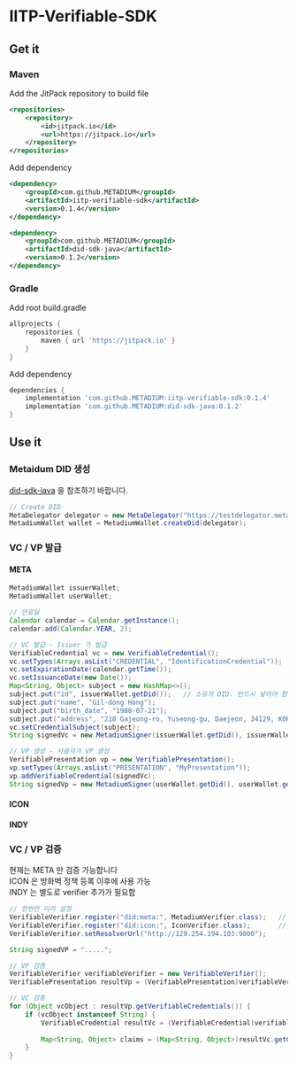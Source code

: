# IITP-Verifiable-SDK

## Get it
### Maven
Add the JitPack repository to build file

```xml
<repositories>
    <repository>
        <id>jitpack.io</id>
        <url>https://jitpack.io</url>
    </repository>
</repositories>
```

Add dependency

```xml
<dependency>
    <groupId>com.github.METADIUM</groupId>
    <artifactId>iitp-verifiable-sdk</artifactId>
    <version>0.1.4</version>
</dependency>

<dependency>
    <groupId>com.github.METADIUM</groupId>
    <artifactId>did-sdk-java</artifactId>
    <version>0.1.2</version>
</dependency>
```
### Gradle
Add root build.gradle

```gradle
allprojects {
    repositories {
        maven { url 'https://jitpack.io' }
    }
}
```
Add dependency

```gradle
dependencies {
    implementation 'com.github.METADIUM:iitp-verifiable-sdk:0.1.4'
    implementation 'com.github.METADIUM:did-sdk-java:0.1.2'
}
```


## Use it

### Metaidum DID 생성

[did-sdk-java](https://github.com/METADIUM/did-sdk-java) 을 참조하기 바랍니다.  


```java
// Create DID
MetaDelegator delegator = new MetaDelegator("https://testdelegator.metadium.com", "https://testdelegator.metadium.com"); // set delegator, node url
MetadiumWallet wallet = MetadiumWallet.createDid(delegator);
```



### VC / VP 발급

#### META
```java
MetadiumWallet issuerWallet;
MetadiumWallet userWallet; 

// 만료일
Calendar calendar = Calendar.getInstance();
calendar.add(Calendar.YEAR, 2);

// VC 발급 - Issuer 가 발급
VerifiableCredential vc = new VerifiableCredential();
vc.setTypes(Arrays.asList("CREDENTIAL", "IdentificationCredential"));
vc.setExpirationDate(calendar.getTime());
vc.setIssuanceDate(new Date());
Map<String, Object> subject = new HashMap<>();
subject.put("id", issuerWallet.getDid());	// 소유자 DID. 반드시 넣어야 함
subject.put("name", "Gil-dong Hong");
subject.put("birth_date", "1988-07-21");
subject.put("address", "218 Gajeong-ro, Yuseong-gu, Daejeon, 34129, KOREA");
vc.setCredentialSubject(subject);
String signedVc = new MetadiumSigner(issuerWallet.getDid(), issuerWallet.getKid(), issuerWallet.getKey().getECPrivateKey()).sign(vc); // issuer 의 DID 로 서명

// VP 생성 - 사용자가 VP 생성
VerifiablePresentation vp = new VerifiablePresentation();
vp.setTypes(Arrays.asList("PRESENTATION", "MyPresentation"));
vp.addVerifiableCredential(signedVc);
String signedVp = new MetadiumSigner(userWallet.getDid(), userWallet.getKid(), userWallet.getKey().getECPrivateKey()).sign(vp); // 사용자의 DID 로 서명
```

#### ICON


#### INDY


### VC / VP 검증

현재는 META 만 검증 가능합니다  
ICON 은 방화벽 정책 등록 이후에 사용 가능  
INDY 는 별도로 verifier 추가가 필요함

```java
// 한번만 미리 설정
VerifiableVerifier.register("did:meta:", MetadiumVerifier.class);	// META
VerifiableVerifier.register("did:icon:", IconVerifier.class);		// ICON
VerifiableVerifier.setResolverUrl("http://129.254.194.103:9000");

String signedVP = ".....";

// VP 검증
VerifiableVerifier verifiableVerifier = new VerifiableVerifier();
VerifiablePresentation resultVp = (VerifiablePresentation)verifiableVerifier.verify(signedVp);

// VC 검증
for (Object vcObject : resultVp.getVerifiableCredentials()) {
	if (vcObject instanceof String) {
		VerifiableCredential resultVc = (VerifiableCredential)verifiableVerifier.verify((String)vcObject);
		
		Map<String, Object> claims = (Map<String, Object>)resultVc.getCredentialSubject();
	}
}
```
